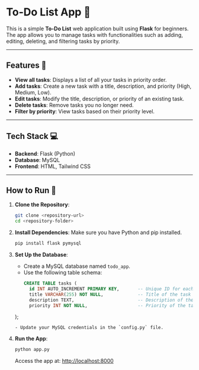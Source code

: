 # To-Do List App 📝

This is a simple **To-Do List** web application built using **Flask** for beginners. The app allows you to manage tasks with functionalities such as adding, editing, deleting, and filtering tasks by priority.  

---

## Features 🌟

- **View all tasks**: Displays a list of all your tasks in priority order.
- **Add tasks**: Create a new task with a title, description, and priority (High, Medium, Low).
- **Edit tasks**: Modify the title, description, or priority of an existing task.
- **Delete tasks**: Remove tasks you no longer need.
- **Filter by priority**: View tasks based on their priority level.

---

## Tech Stack 💻

- **Backend**: Flask (Python)
- **Database**: MySQL
- **Frontend**: HTML, Tailwind CSS

---

## How to Run 🚀

1. **Clone the Repository**:
    ```bash
    git clone <repository-url>
    cd <repository-folder>
    ```

2. **Install Dependencies**:
    Make sure you have Python and pip installed.
    ```bash
    pip install flask pymysql
    ```

3. **Set Up the Database**:
    - Create a MySQL database named `todo_app`.
    - Use the following table schema:
      ```sql
      CREATE TABLE tasks (
        id INT AUTO_INCREMENT PRIMARY KEY,       -- Unique ID for each task
        title VARCHAR(255) NOT NULL,             -- Title of the task
        description TEXT,                        -- Description of the task
        priority INT NOT NULL,                   -- Priority of the task
    );
      ```
    - Update your MySQL credentials in the `config.py` file.

4. **Run the App**:
    ```bash
    python app.py
    ```
    Access the app at: [http://localhost:8000](http://localhost:8000)
